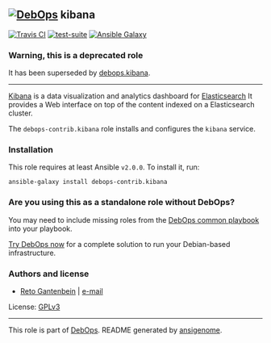 ## [![DebOps](https://debops.org/images/debops-small.png)](https://debops.org) kibana

<!-- This file was generated by Ansigenome. Do not edit this file directly but
     instead have a look at the files in the ./meta/ directory. -->

[![Travis CI](https://img.shields.io/travis/debops-contrib/ansible-kibana.svg?style=flat)](https://travis-ci.org/debops-contrib/ansible-kibana)
[![test-suite](https://img.shields.io/badge/test--suite-ansible--kibana-blue.svg?style=flat)](https://github.com/ganto/debops-test-suite/tree/master/ansible-kibana/)
[![Ansible Galaxy](https://img.shields.io/badge/galaxy-debops--contrib.kibana-660198.svg?style=flat)](https://galaxy.ansible.com/debops-contrib/kibana)

### Warning, this is a deprecated role

It has been superseded by [debops.kibana](https://github.com/debops/ansible-kibana).

***

[Kibana](https://www.elastic.co/products/kibana/) is a data visualization
and analytics dashboard for [Elasticsearch](https://www.elastic.co/products/elasticsearch)
It provides a Web interface on top of the content indexed on a
Elasticsearch cluster.

The `debops-contrib.kibana` role installs and configures the `kibana`
service.


### Installation

This role requires at least Ansible `v2.0.0`. To install it, run:

```Shell
ansible-galaxy install debops-contrib.kibana
```


### Are you using this as a standalone role without DebOps?

You may need to include missing roles from the [DebOps common
playbook](https://github.com/debops/debops-playbooks/blob/master/playbooks/common.yml)
into your playbook.

[Try DebOps now](https://debops.org/) for a complete solution to run your Debian-based infrastructure.





### Authors and license

- [Reto Gantenbein](https://github.com/ganto) | [e-mail](mailto:reto.gantenbein@linuxmonk.ch)

License: [GPLv3](https://tldrlegal.com/license/gnu-general-public-license-v3-%28gpl-3%29)

***

This role is part of [DebOps](https://debops.org/). README generated by [ansigenome](https://github.com/nickjj/ansigenome/).
